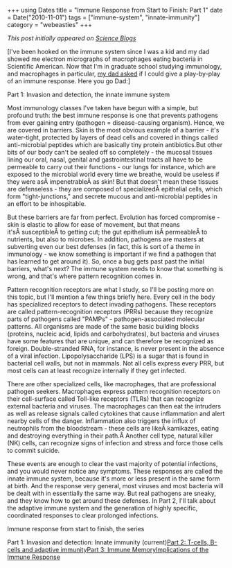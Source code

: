 +++
using Dates
title = "Immune Response from Start to Finish: Part 1"
date = Date("2010-11-01")
tags = ["immune-system", "innate-immunity"]
category = "webeasties"
+++

_This post initially appeared on [Science Blogs](http://scienceblogs.com/webeasties)_

[I've been hooked on the immune system since I was a kid and my dad showed me electron micrographs of macrophages eating bacteria in Scientific American. Now that I'm in graduate school studying immunology, and macrophages in particular, [my dad asked](http://webeasties.wordpress.com/2010/05/26/pattern-recognition-and-innate-immunity/#comment-124) if I could give a play-by-play of an immune response. Here you go Dad:]

Part 1: Invasion and detection, the innate immune system

Most immunology classes I've taken have begun with a simple, but profound truth: the best immune response is one that prevents pathogens from ever gaining entry (pathogen = disease-causing organism). Hence, we are covered in barriers. Skin is the most obvious example of a barrier - it's water-tight, protected by layers of dead cells and covered in things called anti-microbial peptides which are basically tiny protein antibiotics.But other bits of our body can't be sealed off so completely - the mucosal tissues lining our oral, nasal, genital and gastrointestinal tracts all have to be permeable to carry out their functions - our lungs for instance, which are exposed to the microbial world every time we breathe, would be useless if they were asÂ impenetrableÂ as skin! But that doesn't mean these tissues are defenseless - they are composed of specializedÂ epithelial cells, which form "tight-junctions," and secrete mucous and anti-microbial peptides in an effort to be inhospitable.

But these barriers are far from perfect. Evolution has forced compromise - skin is elastic to allow for ease of movement, but that means it'sÂ susceptibleÂ to getting cut; the gut epithelium isÂ permeableÂ to nutrients, but also to microbes. In addition, pathogens are masters at subverting even our best defenses (in fact, this is sort of a theme in immunology - we know something is important if we find a pathogen that has learned to get around it). So, once a bug gets past past the initial barriers, what's next? The immune system needs to know that something is wrong, and that's where pattern recognition comes in.

Pattern recognition receptors are what I study, so I'll be posting more on this topic, but I'll mention a few things briefly here. Every cell in the body has specialized receptors to detect invading pathogens. These receptors are called pattern-recognition receptors (PRRs) because they recognize parts of pathogens called "PAMPs" - pathogen-associated molecular patterns. All organisms are made of the same basic building blocks (proteins, nucleic acid, lipids and carbohydrates), but bacteria and viruses have some features that are unique, and can therefore be recognized as foreign. Double-stranded RNA, for instance, is never present in the absence of a viral infection. Lipopolysaccharide (LPS) is a sugar that is found in bacterial cell walls, but not in mammals. Not all cells express every PRR, but most cells can at least recognize internally if they get infected.

There are other specialized cells, like macrophages, that are professional pathogen seekers. Macrophages express pattern recognition receptors on their cell-surface called Toll-like receptors (TLRs) that can recognize external bacteria and viruses. The macrophages can then eat the intruders as well as release signals called cytokines that cause inflammation and alert nearby cells of the danger. Inflammation also triggers the influx of neutrophils from the bloodstream - these cells are likeÂ kamikazes, eating and destroying everything in their path.Â Another cell type, natural killer (NK) cells, can recognize signs of infection and stress and force those cells to commit suicide.

These events are enough to clear the vast majority of potential infections, and you would never notice any symptoms. These responses are called the innate immune system, because it's more or less present in the same form at birth. And the response very general, most viruses and most bacteria will be dealt with in essentially the same way. But real pathogens are sneaky, and they know how to get around these defenses. In Part 2, I'll talk about the adaptive immune system and the generation of highly specific, coordinated responses to clear prolonged infections.

Immune response from start to finish, the series

Part 1: Invasion and detection: Innate immunity (current)[Part 2: T-cells, B-cells and adaptive immunity](http://scienceblogs.com/webeasties/2010/11/immune_response_from_start_to_2.php)[Part 3: Immune Memory](http://scienceblogs.com/webeasties/2010/11/immune_response_from_start_to.php)[Implications of the Immune Response](http://scienceblogs.com/webeasties/2010/11/implications_of_the_immune_res.php)

      
  
